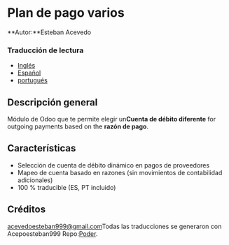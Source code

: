 # Plan de pago varios

**Autor:**Esteban Acevedo

### Traducción de lectura

-   [Inglés](README.md)
-   [Español](README.es.md)
-   [portugués](README.pt.md)

## Descripción general

Módulo de Odoo que te permite elegir un**Cuenta de débito diferente** for outgoing payments based on the **razón de pago**.

## Características

-   Selección de cuenta de débito dinámico en pagos de proveedores
-   Mapeo de cuenta basado en razones (sin movimientos de contabilidad adicionales)
-   100 % traducible (ES, PT incluido)

## Créditos

[acevedoesteban999@gmail.com](mailto:acevedoesteban999@gmail.com)Todas las traducciones se generaron con Acepoesteban999 Repo:[Poder](https://github.com/acevedoesteban999/PoTranslator).
